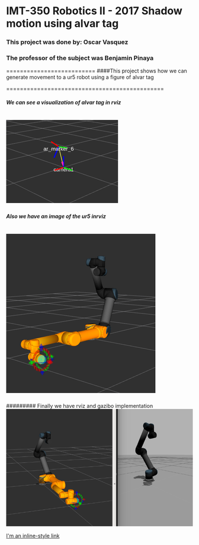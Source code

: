 # IMT-350 Robotics II - 2017 Shadow motion using alvar tag
### This project was done by: Oscar Vasquez
### The professor of the subject was Benjamin Pinaya
==========================
####This project shows how we can generate movement to a ur5 robot using a figure of alvar tag 

==============================================
##### We can see a visualization of alvar tag in rviz
![alt text](proy3.png)
====================
##### Also we have an image of the ur5 inrviz
![alt text](ur5_move2.png)
======================
######### Finally we have rviz and gazibo implementation
![alt text](ur5_move2_gazebo.png)

[I'm an inline-style link](https://www.youtube.com/watch?v=nkP3A7bOTHU)